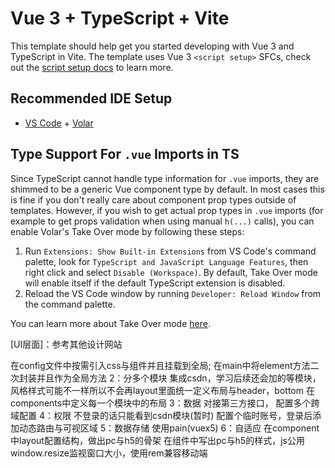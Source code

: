# Vue 3 + TypeScript + Vite

This template should help get you started developing with Vue 3 and TypeScript in Vite. The template uses Vue 3 `<script setup>` SFCs, check out the [script setup docs](https://v3.vuejs.org/api/sfc-script-setup.html#sfc-script-setup) to learn more.

## Recommended IDE Setup

- [VS Code](https://code.visualstudio.com/) + [Volar](https://marketplace.visualstudio.com/items?itemName=johnsoncodehk.volar)

## Type Support For `.vue` Imports in TS

Since TypeScript cannot handle type information for `.vue` imports, they are shimmed to be a generic Vue component type by default. In most cases this is fine if you don't really care about component prop types outside of templates. However, if you wish to get actual prop types in `.vue` imports (for example to get props validation when using manual `h(...)` calls), you can enable Volar's Take Over mode by following these steps:

1. Run `Extensions: Show Built-in Extensions` from VS Code's command palette, look for `TypeScript and JavaScript Language Features`, then right click and select `Disable (Workspace)`. By default, Take Over mode will enable itself if the default TypeScript extension is disabled.
2. Reload the VS Code window by running `Developer: Reload Window` from the command palette.

You can learn more about Take Over mode [here](https://github.com/johnsoncodehk/volar/discussions/471).



[UI层面]：参考其他设计网站

[程序设计]:
    1：引入element-plus作为ui库
        在config文件中按需引入css与组件并且挂载到全局;
        在main中将element方法二次封装并且作为全局方法
    2：分多个模块
        集成csdn，学习后续还会加的等模块，风格样式可能不一样所以不会再layout里面统一定义布局与header，bottom
        在components中定义每一个模块中的布局
    3：数据
        对接第三方接口，
        配置多个跨域配置
    4：权限
        不登录的话只能看到csdn模块(暂时)
        配置个临时账号，登录后添加动态路由与可视区域
    5：数据存储
        使用pain(vuex5)
    6：自适应
        在component中layout配置结构，做出pc与h5的骨架
        在组件中写出pc与h5的样式，js公用
        window.resize监视窗口大小，使用rem兼容移动端
